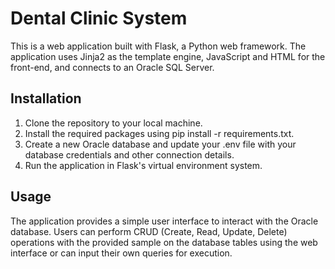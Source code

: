 # Dental Clinic System
This is a web application built with Flask, a Python web framework. The application uses Jinja2 as the template engine, JavaScript and HTML for the front-end, and connects to an Oracle SQL Server.

## Installation
1. Clone the repository to your local machine.
2. Install the required packages using pip install -r requirements.txt.
3. Create a new Oracle database and update your .env file with your database credentials and other connection details.
4. Run the application in Flask's virtual environment system.

## Usage
The application provides a simple user interface to interact with the Oracle database. Users can perform CRUD (Create, Read, Update, Delete) operations with the provided sample on the database tables using the web interface or can input their own queries for execution.
